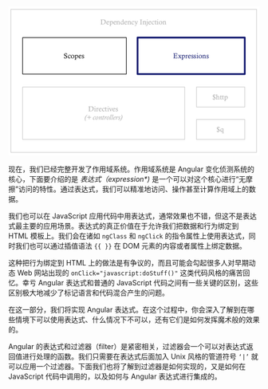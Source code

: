 ![expressions-and-filters](/assets/expressions-and-filters.png)

现在，我们已经完整开发了作用域系统。作用域系统是 Angular 变化侦测系统的核心，下面要介绍的是 _表达式（expression*)_ 是一个可以对这个核心进行“无摩擦”访问的特性。通过表达式，我们可以精准地访问、操作甚至计算作用域上的数据。

我们也可以在 JavaScript 应用代码中用表达式，通常效果也不错，但这不是表达式最主要的应用场景。表达式的真正价值在于允许我们把数据和行为绑定到 HTML 模板上。我们会在诸如 `ngClass` 和 `ngClick` 的指令属性上使用表达式，同时我们也可以通过插值语法 `{{ }}` 在 DOM 元素的内容或者属性上绑定数据。

这种把行为绑定到 HTML 上的做法是有争议的，而且可能会勾起很多人对早期动态 Web 网站出现的 `onClick="javascript:doStuff()"` 这类代码风格的痛苦回忆。幸亏 Angular 表达式和普通的 JavaScript 代码之间有一些关键的区别，这些区别极大地减少了标记语言和代码混合产生的问题。

在这一部分，我们将实现 Angular 表达式。在这个过程中，你会深入了解到在哪些情境下可以使用表达式、什么情况下不可以，还有它们是如何发挥魔术般的效果的。

Angular 的表达式和过滤器（filter）是紧密相关，过滤器会一个可以对表达式返回值进行处理的函数。我们只需要在表达式后面加入 Unix 风格的管道符号 `‘|’` 就可以应用一个过滤器。下面我们也将了解到过滤器是如何实现的，又是如何在 JavaScript 代码中调用的，以及如何与 Angular 表达式进行集成的。